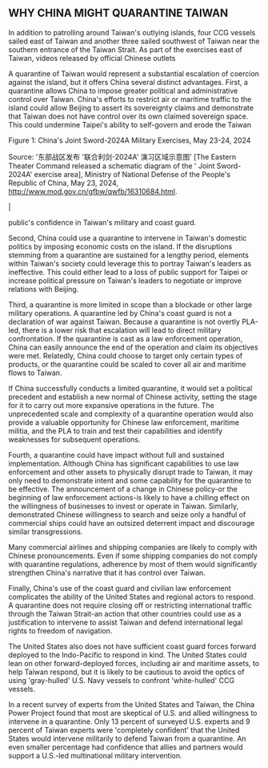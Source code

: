 ## WHY CHINA MIGHT QUARANTINE TAIWAN

In  addition  to  patrolling  around  Taiwan's  outlying islands, four CCG vessels sailed east of Taiwan and another three sailed southwest of Taiwan near the southern entrance of the Taiwan Strait. As part of the exercises east of Taiwan, videos released by official Chinese outlets

A quarantine of Taiwan would represent a substantial escalation of coercion against the island, but it offers China several distinct advantages. First, a quarantine allows China to impose greater political and administrative control over Taiwan. China's efforts to restrict air or maritime traffic to the island could allow Beijing to assert its sovereignty claims and demonstrate that Taiwan does not have control over its own claimed sovereign space. This could undermine Taipei's ability to self-govern and erode the Taiwan

Figure 1: China's Joint Sword-2024A Military Exercises, May 23-24, 2024

<!-- image -->

Source: '东部战区发布 '联合利剑-2024A' 演习区域示意图' [The Eastern Theater Command released a schematic diagram of the ' Joint Sword-2024A' exercise area], Ministry of National Defense of the People's Republic of China, May 23, 2024, http://www.mod.gov.cn/gfbw/qwfb/16310684.html.

|

public's confidence in Taiwan's military and coast guard.

Second, China could use a quarantine to intervene in Taiwan's domestic politics by imposing economic costs on the island. If the disruptions stemming from a quarantine are sustained for a lengthy period, elements within Taiwan's society could leverage this to portray Taiwan's leaders as ineffective. This could either lead to a loss of public support for Taipei or increase political pressure on Taiwan's leaders to negotiate or improve relations with Beijing.

Third, a quarantine is more limited in scope than a blockade or other large military operations. A quarantine led by China's coast guard is not a declaration of war against Taiwan. Because a quarantine is not overtly PLA-led, there is a lower risk that escalation will lead to direct military confrontation. If the quarantine is cast as a law enforcement operation, China can easily announce the end of the operation and claim its objectives were met. Relatedly, China could choose to target only certain types of products, or the quarantine could be scaled to cover all air and maritime flows to Taiwan.

If China successfully conducts a limited quarantine, it would set a political precedent and establish a new normal of Chinese activity, setting the stage for it to carry out more expansive operations in the future. The unprecedented scale and complexity of a quarantine operation would also provide a valuable opportunity for Chinese law enforcement, maritime militia, and the PLA to train and test their capabilities and identify weaknesses for subsequent operations.

Fourth, a quarantine could have impact without full and sustained implementation. Although China has significant capabilities to use law enforcement and other assets to physically disrupt trade to Taiwan, it may only need to demonstrate intent and some capability for the quarantine to be effective. The announcement of a change in Chinese policy-or the beginning of law enforcement actions-is likely to have a chilling effect on the willingness of businesses to invest or operate in Taiwan. Similarly, demonstrated Chinese willingness to search and seize only a handful of commercial ships could have an outsized deterrent impact and discourage similar transgressions.

Many commercial airlines and shipping companies are likely to comply with Chinese pronouncements. Even if some shipping companies do not comply with quarantine regulations, adherence by most of them would significantly strengthen China's narrative that it has control over Taiwan.

Finally, China's use of the coast guard and civilian law enforcement complicates the ability of the United States and regional actors to respond. A quarantine does not require closing off or restricting international traffic through the Taiwan Strait-an action that other countries could use as a justification to intervene to assist Taiwan and defend international legal rights to freedom of navigation.

The United States also does not have sufficient coast guard forces forward deployed to the Indo-Pacific to respond in kind. The United States could lean on other forward-deployed forces, including air and maritime assets, to help Taiwan respond, but it is likely to be cautious to avoid the optics of using 'gray-hulled' U.S. Navy vessels to confront 'white-hulled' CCG vessels.

In a recent survey of experts from the United States and Taiwan, the China Power Project found that most are skeptical of U.S. and allied willingness to intervene in a quarantine. Only 13 percent of surveyed U.S. experts and 9 percent of Taiwan experts were 'completely confident' that the United States would intervene militarily to defend Taiwan from a quarantine. An even smaller percentage had confidence that allies and partners would support a U.S.-led multinational military intervention.
